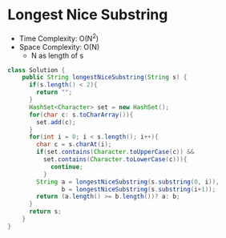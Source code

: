 # Longest Nice Substring

- Time Complexity: O(N<sup>2</sup>)
- Space Complexity: O(N)
  - N as length of s

```java
class Solution {
    public String longestNiceSubstring(String s) {
      if(s.length() < 2){
        return "";
      }
      HashSet<Character> set = new HashSet();
      for(char c: s.toCharArray()){
        set.add(c);
      }
      for(int i = 0; i < s.length(); i++){
        char c = s.charAt(i);
        if(set.contains(Character.toUpperCase(c)) &&
          set.contains(Character.toLowerCase(c))){
            continue;
          }
        String a = longestNiceSubstring(s.substring(0, i)),
               b = longestNiceSubstring(s.substring(i+1));
        return (a.length() >= b.length())? a: b;
      }
      return s;
    }
}
```
